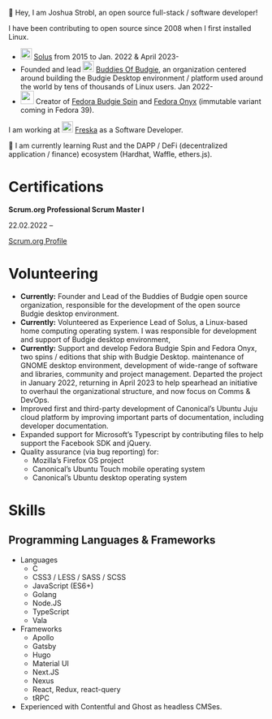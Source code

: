 👋 Hey, I am Joshua Strobl, an open source full-stack / software developer!

I have been contributing to open source since 2008 when I first installed Linux. 

- <img src="https://avatars.githubusercontent.com/u/43145361?s=200&v=4" height="22" width="22" /> [Solus](https://getsol.us) from 2015 to Jan. 2022 & April 2023-
- Founded and lead <img src="https://avatars.githubusercontent.com/u/96975043?s=200&v=4" height="22" width="22" /> [Buddies Of Budgie](https://blog.buddiesofbudgie.org), an organization centered around building the Budgie Desktop environment / platform used around the world by tens of thousands of Linux users. Jan 2022-
- <img src="https://fedoraproject.org/favicon.ico" height="26" /> Creator of [Fedora Budgie Spin](https://fedoraproject.org/spins/budgie/) and [Fedora Onyx](https://fedoraproject.org/wiki/Changes/Fedora_Onyx) (immutable variant coming in Fedora 39).

I am working at <img src="https://avatars.githubusercontent.com/u/16963518?s=200&v=4" height="22" width="22" /> [Freska](https://freska.fi/en) as a Software Developer.

🌱 I am currently learning Rust and the DAPP / DeFi (decentralized application / finance) ecosystem (Hardhat, Waffle, ethers.js).

# Certifications

**Scrum.org Professional Scrum Master I**

22.02.2022 –

[Scrum.org Profile](https://www.scrum.org/user/976555)

# Volunteering

- **Currently:** Founder and Lead of the Buddies of Budgie open source organization, responsible for
the development of the open source Budgie desktop environment.
- **Currently:** Volunteered as Experience Lead of Solus, a Linux-based home computing operating system. I was responsible for development and support of Budgie desktop environment,
- **Currently:** Support and develop Fedora Budgie Spin and Fedora Onyx, two spins / editions that ship with Budgie Desktop.
maintenance of GNOME desktop environment, development of wide-range of software and libraries,
community and project management. Departed the project in January 2022, returning in April 2023 to help spearhead an initiative to overhaul the organizational structure, and now focus on Comms & DevOps.
- Improved first and third-party development of Canonical’s Ubuntu Juju cloud platform by improving important parts of documentation, including developer documentation.
- Expanded support for Microsoft’s Typescript by contributing files to help support the Facebook SDK and jQuery.
- Quality assurance (via bug reporting) for:
  - Mozilla’s Firefox OS project
  - Canonical’s Ubuntu Touch mobile operating system
  - Canonical’s Ubuntu desktop operating system

# Skills

## Programming Languages & Frameworks

- Languages
  - C
  - CSS3 / LESS / SASS / SCSS
  - JavaScript (ES6+)
  - Golang
  - Node.JS
  - TypeScript
  - Vala
- Frameworks
  - Apollo
  - Gatsby
  - Hugo
  - Material UI
  - Next.JS
  - Nexus
  - React, Redux, react-query
  - tRPC
- Experienced with Contentful and Ghost as headless CMSes.
